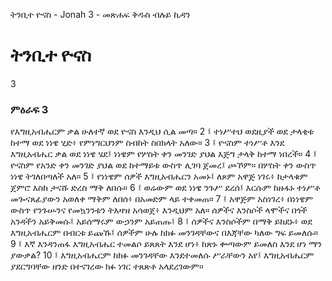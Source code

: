 ﻿
 ትንቢተ ዮናስ - Jonah 3 - መጽሐፍ ቅዱስ ብሉይ ኪዳን
# ትንቢተ ዮናስ
3
### ምዕራፍ 3
የእግዚአብሔርም ቃል ሁለተኛ ወደ ዮናስ እንዲህ ሲል መጣ።
2 ፤ ተነሥተህ ወደዚያች ወደ ታላቂቱ ከተማ ወደ ነነዌ ሂድ፥ የምነግርህንም ስብከት ስበክላት አለው።
3 ፤ ዮናስም ተነሥቶ እንደ እግዚአብሔር ቃል ወደ ነነዌ ሄደ፤ ነነዌም የሦስት ቀን መንገድ ያህል እጅግ ታላቅ ከተማ ነበረች።
4 ፤ ዮናስም የአንድ ቀን መንገድ ያህል ወደ ከተማይቱ ውስጥ ሊገባ ጀመረ፤ ጮኾም። በሦስት ቀን ውስጥ ነነዌ ትገለበጣለች አለ።
5 ፤ የነነዌም ሰዎች እግዚአብሔርን አመኑ፤ ለጾም አዋጅ ነገሩ፥ ከታላቁም ጀምሮ እስከ ታናሹ ድረስ ማቅ ለበሱ።
6 ፤ ወሬውም ወደ ነነዌ ንጉሥ ደረሰ፤ እርሱም ከዙፋኑ ተነሥቶ መጐናጸፊያውን አወለቀ ማቅም ለበሰ፥ በአመድም ላይ ተቀመጠ።
7 ፤ አዋጅም አስነገረ፥ በነነዌም ውስጥ የንጉሡንና የመኳንንቱን ትእዛዝ አሳወጀ፥ እንዲህም አለ። ሰዎችና እንስሶች ላሞችና በጎች አንዳችን አይቅመሱ፤ አይሰማሩም ውኃንም አይጠጡ፤
8 ፤ ሰዎችና እንስሶችም በማቅ ይከደኑ፥ ወደ እግዚአብሔርም በብርቱ ይጩኹ፤ ሰዎችም ሁሉ ከክፉ መንገዳቸውና በእጃቸው ካለው ግፍ ይመለሱ።
9 ፤ እኛ እንዳንጠፋ እግዚአብሔር ተመልሶ ይጸጸት እንደ ሆነ፥ ከጽኑ ቍጣውም ይመለስ እንደ ሆነ ማን ያውቃል?
10 ፤ እግዚአብሔርም ከክፉ መንገዳቸው እንደተመለሱ ሥራቸውን አየ፤ እግዚአብሔርም ያደርግባቸው ዘንድ በተናገረው ክፉ ነገር ተጸጽቶ አላደረገውም። 

